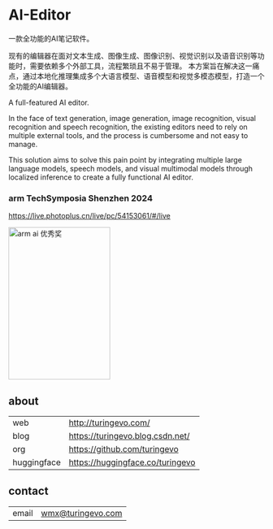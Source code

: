 # AI-Editor
一款全功能的AI笔记软件。

现有的编辑器在面对文本生成、图像生成、图像识别、视觉识别以及语音识别等功能时，需要依赖多个外部工具，流程繁琐且不易于管理。
本方案旨在解决这一痛点，通过本地化推理集成多个大语言模型、语音模型和视觉多模态模型，打造一个全功能的AI编辑器。

A full-featured AI editor.

In the face of text generation, image generation, image recognition, visual recognition and speech recognition, the existing editors need to rely on multiple external tools, and the process is cumbersome and not easy to manage. 

This solution aims to solve this pain point by integrating multiple large language models, speech models, and visual multimodal models through localized inference to create a fully functional AI editor.



### arm TechSymposia Shenzhen 2024 
https://live.photoplus.cn/live/pc/54153061/#/live

<img src="https://github.com/user-attachments/assets/5799f765-1561-4677-9c93-2c772aae41fe" alt="arm ai 优秀奖" width="200" height="300">


## about
| | |
|-|-|
|web | http://turingevo.com/
|blog | https://turingevo.blog.csdn.net/
|org | https://github.com/turingevo
|huggingface | https://huggingface.co/turingevo


## contact
| | |
|-|-|
|email | wmx@turingevo.com 
